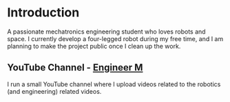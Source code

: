 # Introduction

A passionate mechatronics engineering student who loves robots and space. I currently develop a four-legged robot during my free time, and I am planning to make the project public once I clean up the work.


## YouTube Channel - [Engineer M]([https://](https://www.youtube.com/c/EngineerM))
I run a small YouTube channel where I upload videos related to the robotics (and engineering) related videos.
<!---
engineerm-jp/engineerm-jp is a ✨ special ✨ repository because its `README.md` (this file) appears on your GitHub profile.
You can click the Preview link to take a look at your changes.
--->
